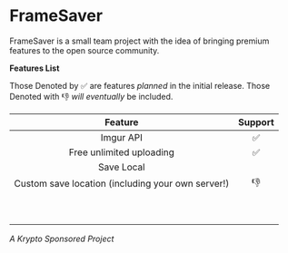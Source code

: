 # FrameSaver
FrameSaver is a small team project with the idea of bringing premium features to the open source community. 

**Features List** 

Those Denoted by  :white_check_mark: are features *planned* in the initial release. Those Denoted with :thumbsdown: *will eventually* be included. 




|                      Feature                      | Support |
|:-------------------------------------------------:|:-------:|
|                     Imgur API                     |    :white_check_mark:     |
|             Free unlimited uploading              |     :white_check_mark:    |
| Save Local                                        |         |
| Custom save location (including your own server!) |    :thumbsdown:     |
|                                                   |         |
|                                                   |         |
|                                                   |         |
|                                                   |         |
|                                                   |         |
|                                                   |         |
|                                                   |         |
|                                                   |         |
|                                                   |         |





*A Krypto Sponsored Project* 
